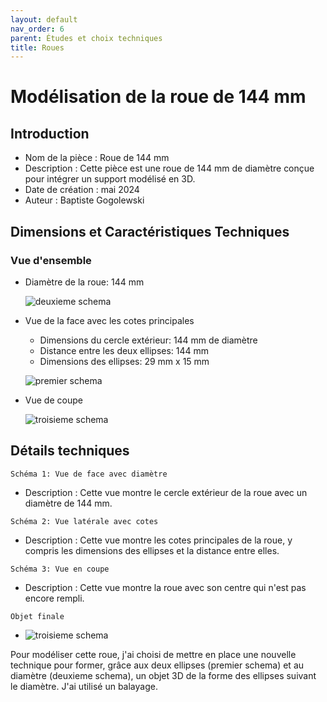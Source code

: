 ```yaml
---
layout: default
nav_order: 6
parent: Études et choix techniques
title: Roues
---
```


# Modélisation de la roue de 144 mm

## Introduction

- Nom de la pièce : Roue de 144 mm
- Description : Cette pièce est une roue de 144 mm de diamètre conçue pour intégrer un support modélisé en 3D.
- Date de création : mai 2024
- Auteur : Baptiste Gogolewski

## Dimensions et Caractéristiques Techniques

### Vue d'ensemble

- Diamètre de la roue: 144 mm

    ![deuxieme schema](deuxieme_schema_roue.png)

- Vue de la face avec les cotes principales
    - Dimensions du cercle extérieur: 144 mm de diamètre
    - Distance entre les deux ellipses: 144 mm
    - Dimensions des ellipses: 29 mm x 15 mm

    ![premier schema](premier_schema_roue.png)

- Vue de coupe

    ![troisieme schema](troisieme_schema_roue.png)

## Détails techniques

```Schéma 1: Vue de face avec diamètre```

- Description : Cette vue montre le cercle extérieur de la roue avec un diamètre de 144 mm.

```Schéma 2: Vue latérale avec cotes```

- Description : Cette vue montre les cotes principales de la roue, y compris les dimensions des ellipses et la distance entre elles.

```Schéma 3: Vue en coupe```

- Description : Cette vue montre la roue avec son centre qui n'est pas encore rempli.

```Objet finale```

- ![troisieme schema](roue_final.png)

Pour modéliser cette roue, j'ai choisi de mettre en place une nouvelle technique pour former, grâce aux deux ellipses (premier schema) et au diamètre (deuxieme schema), un objet 3D de la forme des ellipses suivant le diamètre. J'ai utilisé un balayage.